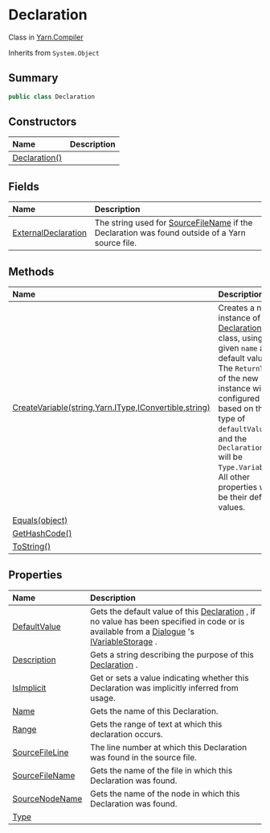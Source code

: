 # Declaration

Class in [Yarn.Compiler](/api/csharp/yarn.compiler.md)

Inherits from `System.Object`

## Summary



```csharp
public class Declaration
```

## Constructors

|Name|Description|
|:---|:---|
|[Declaration()](/api/csharp/yarn.compiler.declaration..ctor.md)||

## Fields

|Name|Description|
|:---|:---|
|[ExternalDeclaration](/api/csharp/yarn.compiler.declaration.externaldeclaration.md)|The string used for  <a href="yarn.compiler.declaration.sourcefilename.md">SourceFileName</a>  if the Declaration was found outside of a Yarn source file.|

## Methods

|Name|Description|
|:---|:---|
|[CreateVariable(string,Yarn.IType,IConvertible,string)](/api/csharp/yarn.compiler.declaration.createvariable.md)|Creates a new instance of the  <a href="yarn.compiler.declaration.md">Declaration</a>  class, using the given  <code>name</code>  and default value. The <code>ReturnType</code>  of the new instance will be configured based on the type of  <code>defaultValue</code> , and the <code>DeclarationType</code>  will be  <code>Type.Variable</code> . All other properties will be their default values.|
|[Equals(object)](/api/csharp/yarn.compiler.declaration.equals.md)||
|[GetHashCode()](/api/csharp/yarn.compiler.declaration.gethashcode.md)||
|[ToString()](/api/csharp/yarn.compiler.declaration.tostring.md)||

## Properties

|Name|Description|
|:---|:---|
|[DefaultValue](/api/csharp/yarn.compiler.declaration.defaultvalue.md)|Gets the default value of this  <a href="yarn.compiler.declaration.md">Declaration</a> , if no value has been specified in code or is available from a  <a href="yarn.dialogue.md">Dialogue</a> 's  <a href="yarn.ivariablestorage.md">IVariableStorage</a> .|
|[Description](/api/csharp/yarn.compiler.declaration.description.md)|Gets a string describing the purpose of this  <a href="yarn.compiler.declaration.md">Declaration</a> .|
|[IsImplicit](/api/csharp/yarn.compiler.declaration.isimplicit.md)|Get or sets a value indicating whether this Declaration was implicitly inferred from usage.|
|[Name](/api/csharp/yarn.compiler.declaration.name.md)|Gets the name of this Declaration.|
|[Range](/api/csharp/yarn.compiler.declaration.range.md)|Gets the range of text at which this declaration occurs.|
|[SourceFileLine](/api/csharp/yarn.compiler.declaration.sourcefileline.md)|The line number at which this Declaration was found in the source file.|
|[SourceFileName](/api/csharp/yarn.compiler.declaration.sourcefilename.md)|Gets the name of the file in which this Declaration was found.|
|[SourceNodeName](/api/csharp/yarn.compiler.declaration.sourcenodename.md)|Gets the name of the node in which this Declaration was found.|
|[Type](/api/csharp/yarn.compiler.declaration.type.md)||

